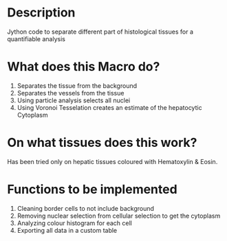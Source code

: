 # Description
Jython code to separate different part of histological tissues for a quantifiable analysis

# What does this Macro do?
1) Separates the tissue from the background
2) Separates the vessels from the tissue
3) Using particle analysis selects all nuclei
4) Using Voronoi Tesselation creates an estimate of the hepatocytic Cytoplasm

# On what tissues does this work?
Has been tried only on hepatic tissues coloured with Hematoxylin & Eosin.

# Functions to be implemented
1) Cleaning border cells to not include background
2) Removing nuclear selection from cellular selection to get the cytoplasm
3) Analyzing colour histogram for each cell
4) Exporting all data in a custom table
